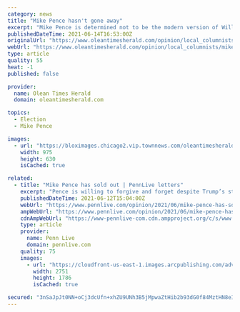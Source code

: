 ```yaml
---
category: news
title: "Mike Pence hasn't gone away"
excerpt: "Mike Pence is determined not to be the modern version of William R. King, William A. Wheeler or Charles W. Fairbanks."
publishedDateTime: 2021-06-14T16:53:00Z
originalUrl: "https://www.oleantimesherald.com/opinion/local_columnists/mike-pence-hasnt-gone-away/article_4a50e516-2dad-5cd1-92f6-a8cc55720a71.html"
webUrl: "https://www.oleantimesherald.com/opinion/local_columnists/mike-pence-hasnt-gone-away/article_4a50e516-2dad-5cd1-92f6-a8cc55720a71.html"
type: article
quality: 55
heat: -1
published: false

provider:
  name: Olean Times Herald
  domain: oleantimesherald.com

topics:
  - Election
  - Mike Pence

images:
  - url: "https://bloximages.chicago2.vip.townnews.com/oleantimesherald.com/content/tncms/assets/v3/editorial/a/ab/aabc48c7-a1e5-5948-9cae-02626a8e589f/6079af96e8cca.image.jpg?resize=975%2C630"
    width: 975
    height: 630
    isCached: true

related:
  - title: "Mike Pence has sold out | PennLive letters"
    excerpt: "Pence is willing to forgive and forget despite Trump’s stunning disloyalty because he has designs on being elected president in 2024 or 2028."
    publishedDateTime: 2021-06-12T15:04:00Z
    webUrl: "https://www.pennlive.com/opinion/2021/06/mike-pence-has-sold-out-pennlive-letters.html"
    ampWebUrl: "https://www.pennlive.com/opinion/2021/06/mike-pence-has-sold-out-pennlive-letters.html?outputType=amp"
    cdnAmpWebUrl: "https://www-pennlive-com.cdn.ampproject.org/c/s/www.pennlive.com/opinion/2021/06/mike-pence-has-sold-out-pennlive-letters.html?outputType=amp"
    type: article
    provider:
      name: Penn Live
      domain: pennlive.com
    quality: 75
    images:
      - url: "https://cloudfront-us-east-1.images.arcpublishing.com/advancelocal/SSHVGALTSVC4BHXHMXUPFZ37RM.jpg"
        width: 2751
        height: 1786
        isCached: true

secured: "3nSaJpJt0NN+oCj3dcUfn+xhZU9UNh3B5jMpwaZtHib2b93dG0f84MztHN8eI66C+hXuOu0L6RxLN0tOFC8Tft8Y3V+z2Q4G46whL2bxeW3QZsrhD/Ai+or3jjxq7iMYEwgQFMWUJJGDV4LRvL47D2EI+7mq+uxxV+Gxcg7H/QctBPRTBoVz3ZqpoXVDeE7JXrGWbgWZ8Tln8QRqD4WTakM/8xX9yMBDQpDy2TpETxTMdh4L97ckQ26tk0cxjHN+IwO8s1IiW37BT8EZk/59gQfbCrwsEalfCMRM5+q34T2LAzzJqA9b1ZOaDzPiHQjRm48ds5uOz2yLVOsQaCzcClwM6wWZxTDNak+nApNHvis=;whJA8TO9a1P+qEwj4oo+Pg=="
---
```


